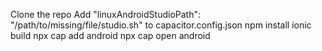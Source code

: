 Clone the repo
Add "linuxAndroidStudioPath": "/path/to/missing/file/studio.sh" to capacitor.config.json
npm install
ionic build
npx cap add android
npx cap open android